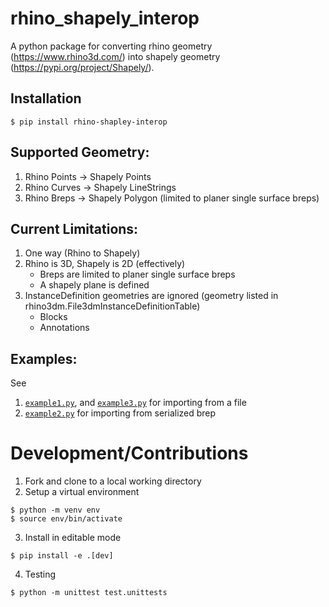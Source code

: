 # rhino_shapely_interop
A python package for converting rhino geometry (https://www.rhino3d.com/) into shapely geometry (https://pypi.org/project/Shapely/).

## Installation
```
$ pip install rhino-shapley-interop
```

## Supported Geometry:
1) Rhino Points -> Shapely Points
2) Rhino Curves -> Shapely LineStrings
3) Rhino Breps  -> Shapely Polygon (limited to planer single surface breps)

## Current Limitations:
1) One way (Rhino to Shapely)
2) Rhino is 3D, Shapely is 2D (effectively)
    * Breps are limited to planer single surface breps
    * A shapely plane is defined 
3) InstanceDefinition geometries are ignored (geometry listed in rhino3dm.File3dmInstanceDefinitionTable)
    * Blocks
    * Annotations

## Examples:
See 
1) [`example1.py`](https://github.com/normanrichardson/rhino_shapely_interop/blob/master/examples/example1.py), and [`example3.py`](https://github.com/normanrichardson/rhino_shapely_interop/blob/master/examples/example3.py) for importing from a file
2) [`example2.py`](https://github.com/normanrichardson/rhino_shapely_interop/blob/master/examples/example2.py) for importing from serialized brep

# Development/Contributions
1. Fork and clone to a local working directory
2. Setup a virtual environment
```
$ python -m venv env
$ source env/bin/activate
```

3. Install in editable mode
```
$ pip install -e .[dev]
```

4. Testing
```
$ python -m unittest test.unittests
```
